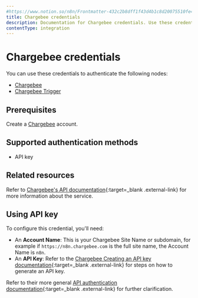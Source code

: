 ```yaml
---
#https://www.notion.so/n8n/Frontmatter-432c2b8dff1f43d4b1c8d20075510fe4
title: Chargebee credentials
description: Documentation for Chargebee credentials. Use these credentials to authenticate Chargebee in n8n, a workflow automation platform.
contentType: integration
---
```


# Chargebee credentials

You can use these credentials to authenticate the following nodes:

- [Chargebee](/integrations/builtin/app-nodes/n8n-nodes-base.chargebee/)
- [Chargebee Trigger](/integrations/builtin/trigger-nodes/n8n-nodes-base.chargebeetrigger/)

## Prerequisites

Create a [Chargebee](https://www.chargebee.com/) account.

## Supported authentication methods

- API key

## Related resources

Refer to [Chargebee's API documentation](https://apidocs.chargebee.com/docs/api/){:target=_blank .external-link} for more information about the service.

## Using API key

To configure this credential, you'll need:

- An **Account Name**: This is your Chargebee Site Name or subdomain, for example if `https://n8n.chargebee.com` is the full site name, the Account Name is `n8n`.
- An **API Key**: Refer to the [Chargebee Creating an API key documentation](https://www.chargebee.com/docs/api_keys.html#creating-an-api-key){:target=_blank .external-link} for steps on how to generate an API key. 

Refer to their more general [API authentication documentation](https://apidocs.chargebee.com/docs/api/auth?lang=curl){:target=_blank .external-link} for further clarification.

